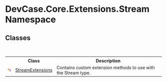 # DevCase.Core.Extensions.Stream Namespace
 




## Classes
&nbsp;<table><tr><th></th><th>Class</th><th>Description</th></tr><tr><td>![Public class](media/pubclass.gif "Public class")</td><td><a href="T_DevCase_Core_Extensions_Stream_StreamExtensions">StreamExtensions</a></td><td>
Contains custom extension methods to use with the Stream type.</td></tr></table>&nbsp;
